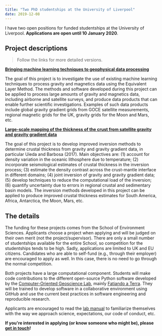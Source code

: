 ```yaml
---
title: "Two PhD studentships at the University of Liverpool"
date: 2019-12-08
---
```


I have two open positions for funded studentships at the University of
Liverpool.
**Applications are open until 10 January 2020**.

## Project descriptions

> Follow the links for more detailed versions.

[**Bringing machine learning techniques to geophysical data processing**](https://www.liverpool.ac.uk/earth-ocean-and-ecological-sciences/phd-studentships/bringingmachinelearningtechniquestogeophysicaldataprocessing.html)

The goal of this project is to investigate the use of existing machine learning
techniques to process gravity and magnetics data using the Equivalent Layer
Method. The methods and software
developed during this project can be applied to process large amounts of
gravity and magnetics data, including airborne and satellite surveys, and
produce data products that can enable further scientific investigations.
Examples of such data products include global gravity gradient grids from GOCE
satellite measurements, regional magnetic grids for the UK, gravity grids for
the Moon and Mars, etc.


[**Large-scale mapping of the thickness of the crust from satellite gravity and gravity gradient data**](https://www.liverpool.ac.uk/earth-ocean-and-ecological-sciences/phd-studentships/large-scalemappingofthethicknessofthecrustfromsatellitegravityandgra.html)

The goal of this project is to develop improved inversion methods to determine
crustal thickness from gravity and gravity gradient data, in particular
Uieda and Barbosa (2017).
Main objectives are: (1) account for density variation in the oceanic
lithosphere due to temperature; (2) incorporate seismological estimates of
crustal thickness in the inversion process; (3) estimate the density contrast
across the crust-mantle interface in different domains; (4) joint inversion of
gravity and gravity gradient data; (5) develop techniques to reduce the
computational load of the inversion; (6) quantify uncertainty due to errors in
regional crustal and sedimentary basin models. The inversion methods developed
in this project can be applied to produce improved crustal thickness estimates
for South America, Africa, Antarctica, the Moon, Mars, etc.

## The details

The funding for these projects comes from the School of Environment Sciences.
Applicants choose a project when applying and will be judged on their own merit
(not the project/supervisor).
There are only a small number of studentships available for the entire School,
so competition for the studentships tends to be high.
Sadly, applications are limited to UK and EU citizens.
Candidates who are able to self-fund (e.g., through their employer) are
encouraged to apply as well. In this case, there is no need to go through the
normal competition.

Both projects have a large computational component. Students will make code
contributions to the different open-source Python software developed by the
[Computer-Oriented Geoscience Lab](https://www.compgeolab.org/), mainly
[Fatiando a Terra](https://www.fatiando.org).
They will be trained to develop software in a collaborative environment using
GitHub and use the current best practices in software engineering and
reproducible research.

Applicants are encouraged to read the
[lab manual](https://www.compgeolab.org/contact/) to familiarize themselves with
the way we approach science, expectations, our code of conduct, etc.

**If you're interested in applying (or know someone who might be), please
[get in touch](/about)!**
